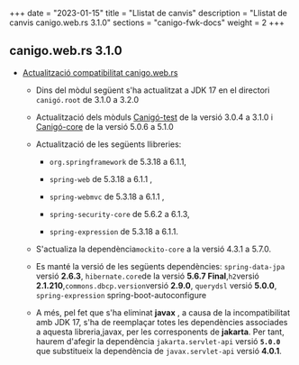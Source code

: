 +++
date        = "2023-01-15"
title       = "Llistat de canvis"
description = "Llistat de canvis canigo.web.rs 3.1.0"
sections    = "canigo-fwk-docs"
weight		= 2
+++

## canigo.web.rs 3.1.0

- [Actualització compatibilitat canigo.web.rs](/noticies/2023-01-15-CAN-actualitzacio-canigo-3_1_0/)
  - Dins del mòdul següent s'ha actualitzat a JDK 17 en el directori `canigó.root` de 3.1.0 a 3.2.0
  - Actualització dels mòduls [Canigó-test](
       /plataformes/canigo/documentacio-llibreries/canigo.test/3.1.0/) de la versió 3.0.4 a 3.1.0 i [Canigó-core](
       /plataformes/canigo/documentacio-llibreries/canigo.core/5.1.0/) de la versió 5.0.6 a 5.1.0
  -  Actualització de les següents llibreries: 

     - `org.springframework` de 5.3.18 a 6.1.1,
      
     - `spring-web` de 5.3.18 a 6.1.1 , 

      - `spring-webmvc` de 5.3.18 a 6.1.1 , 

      - `spring-security-core` de 5.6.2 a 6.1.3,

      - `spring-expression` de 5.3.18 a 6.1.1.

  -  S'actualiza la dependència`mockito-core` a la versió 4.3.1 a 5.7.0.
  -  Es manté la versió de les següents dependències: `spring-data-jpa` versió **2.6.3**,
    `hibernate.core`de la versió  **5.6.7 Final**,`h2`versió **2.1.210**,`commons.dbcp.version`versió **2.9.0**,
    `querydsl` versió **5.0.0**, `spring-expression`    spring-boot-autoconfigure
  -  A més, pel fet que s'ha eliminat **javax** , a causa de la incompatibilitat amb JDK 17,
     s'ha de reemplaçar totes les dependències associades a aquesta libreria,javax, per les corresponents de **jakarta**.
     Per tant, haurem d'afegir la dependència `jakarta.servlet-api` versió **`5.0.0`** que substitueix la dependència de
     `javax.servlet-api` versió **4.0.1**.
